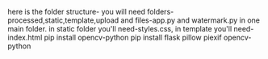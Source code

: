 here is the folder structure- you will need folders-processed,static,template,upload and files-app.py and watermark.py in one main folder. in static folder you'll need-styles.css, in template you'll need- index.html
pip install opencv-python
pip install flask pillow piexif opencv-python
